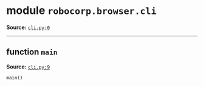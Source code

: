 <!-- markdownlint-disable -->

# module `robocorp.browser.cli`

**Source:** [`cli.py:0`](https://github.com/robocorp/robocorp/tree/master/browser/src/robocorp/browser/cli.py#L0)

______________________________________________________________________

## function `main`

**Source:** [`cli.py:9`](https://github.com/robocorp/robocorp/tree/master/browser/src/robocorp/browser/cli.py#L9)

```python
main()
```

